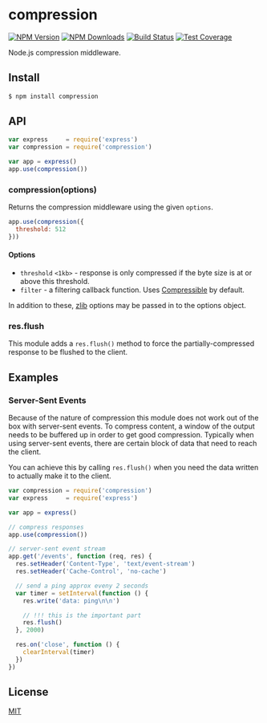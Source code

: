 # compression

[![NPM Version][npm-image]][npm-url]
[![NPM Downloads][downloads-image]][downloads-url]
[![Build Status][travis-image]][travis-url]
[![Test Coverage][coveralls-image]][coveralls-url]

Node.js compression middleware.

## Install

```bash
$ npm install compression
```

## API

```js
var express     = require('express')
var compression = require('compression')

var app = express()
app.use(compression())
```

### compression(options)

Returns the compression middleware using the given `options`.

```js
app.use(compression({
  threshold: 512
}))
```

#### Options

- `threshold` `<1kb>` - response is only compressed if the byte size is at or above this threshold.
- `filter` - a filtering callback function. Uses [Compressible](https://github.com/expressjs/compressible) by default.

In addition to these, [zlib](http://nodejs.org/api/zlib.html) options may be passed in to the options object.

### res.flush

This module adds a `res.flush()` method to force the partially-compressed
response to be flushed to the client.

## Examples

### Server-Sent Events

Because of the nature of compression this module does not work out of the box
with server-sent events. To compress content, a window of the output needs to
be buffered up in order to get good compression. Typically when using server-sent
events, there are certain block of data that need to reach the client.

You can achieve this by calling `res.flush()` when you need the data written to
actually make it to the client.

```js
var compression = require('compression')
var express     = require('express')

var app = express()

// compress responses
app.use(compression())

// server-sent event stream
app.get('/events', function (req, res) {
  res.setHeader('Content-Type', 'text/event-stream')
  res.setHeader('Cache-Control', 'no-cache')

  // send a ping approx eveny 2 seconds
  var timer = setInterval(function () {
    res.write('data: ping\n\n')

    // !!! this is the important part
    res.flush()
  }, 2000)

  res.on('close', function () {
    clearInterval(timer)
  })
})
```

## License

[MIT](LICENSE)

[npm-image]: https://img.shields.io/npm/v/compression.svg?style=flat
[npm-url]: https://npmjs.org/package/compression
[travis-image]: https://img.shields.io/travis/expressjs/compression.svg?style=flat
[travis-url]: https://travis-ci.org/expressjs/compression
[coveralls-image]: https://img.shields.io/coveralls/expressjs/compression.svg?style=flat
[coveralls-url]: https://coveralls.io/r/expressjs/compression?branch=master
[downloads-image]: http://img.shields.io/npm/dm/compression.svg?style=flat
[downloads-url]: https://npmjs.org/package/compression
